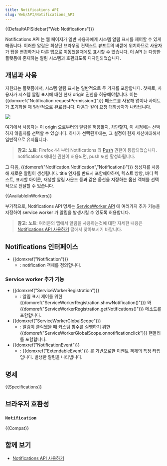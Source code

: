 ```yaml
---
title: Notifications API
slug: Web/API/Notifications_API
---
```

{{DefaultAPISidebar("Web Notifications")}}

Notifications API 는 웹 페이지가 일반 사용자에게 시스템 알림 표시를 제어할 수 있게 해줍니다. 이러한 알람은 최상단 브라우징 컨텍스트 뷰포트의 바깥에 위치하므로 사용자가 탭을 변경하거나 다른 앱으로 이동했을때에도 표시할 수 있습니다. 이 API 는 다양한 플랫폼에 존재하는 알림 시스템과 호환되도록 디자인되었습니다.

## 개념과 사용

지원되는 플랫폼에서, 시스템 알림 표시는 일반적으로 두 가지를 포함합니다. 첫째로, 사용자가 시스템 알림 표시에 대한 현재 origin 권한을 허용해야합니다. 이는 {{domxref("Notification.requestPermission()")}} 메소드를 사용해 앱이나 사이트가 초기화될 때 일반적으로 완료됩니다. 다음과 같이 요청 대화상자가 나타납니다.

![](https://mdn.mozillademos.org/files/10819/notification-bubble.png)

여기에서 사용자는 이 origin 으로부터의 알림을 허용할지, 차단할지, 이 시점에는 선택하지 않을지를 선택할 수 있습니다. 하나가 선택된후에는, 그 설정이 현재 세션에대해서 일반적으로 유지됩니다.

> **참고:** **노트**: Firefox 44 부터 Notifications 와 [Push](/ko/docs/Web/API/Push_API) 권한이 통합되었습니다. notifications 에대한 권한이 허용되면, push 또한 활성화됩니다.

그 다음, {{domxref("Notification.Notification","Notification()")}} 생성자를 사용해 새로운 알림이 생성됩니다. title 인자를 반드시 포함해야하며, 텍스트 방향, 바디 텍스트, 표시할 아이콘, 재생할 알림 사운드 등과 같은 옵션을 지정하는 옵션 객체를 선택적으로 전달할 수 있습니다.

{{AvailableInWorkers}}

부가적으로, Notifications API 명세는 [ServiceWorker API](/ko/docs/Web/API/Service_Worker_API) 에 여러가지 추가 기능을 지정하여 service worker 가 알림을 발생시킬 수 있도록 허용합니다.

> **참고:** **노트**: 여러분의 앱에서 알림을 사용하는것에 대한 자세한 내용은 [Notifications API 사용하기](/ko/docs/WebAPI/Using_Web_Notifications) 글에서 찾아보시기 바랍니다.

## Notifications 인터페이스

- {{domxref("Notification")}}
  - : notification 객체를 정의합니다.

### Service worker 추가 기능

- {{domxref("ServiceWorkerRegistration")}}
  - : 알림 표시 제어를 위한 {{domxref("ServiceWorkerRegistration.showNotification()")}} 와 {{domxref("ServiceWorkerRegistration.getNotifications()")}} 메소드를 포함합니다.
- {{domxref("ServiceWorkerGlobalScope")}}
  - : 알림이 클릭됐을 때 커스텀 함수를 실행하기 위한 {{domxref("ServiceWorkerGlobalScope.onnotificationclick")}} 핸들러를 포함합니다.
- {{domxref("NotificationEvent")}}
  - : {{domxref("ExtendableEvent")}} 를 기반으로한 이벤트 객체의 특정 타입입니다. 발생한 알림을 나타냅니다.

## 명세

{{Specifications}}

## 브라우저 호환성

### `Notification`

{{Compat}}

## 함께 보기

- [Notifications API 사용하기](/ko/docs/WebAPI/Using_Web_Notifications)
